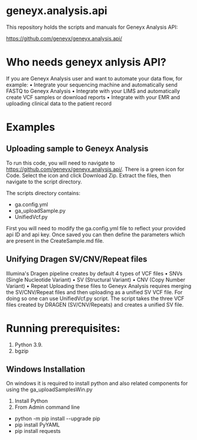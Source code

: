 # geneyx.analysis.api
This repository holds the scripts and manuals for Geneyx Analysis API:

https://github.com/geneyx/geneyx.analysis.api/



# Who needs geneyx anlysis API?
If you are Geneyx Analysis user and want to automate your data flow, for example:
•	Integrate your sequencing machine and automatically send FASTQ to Geneyx Analysis
•	Integrate with your LIMS and automatically create VCF samples or download reports
•	Integrate with your EMR and uploading clinical data to the patient record


# Examples

## Uploading sample to Geneyx Analysis

To run this code, you will need to navigate to https://github.com/geneyx/geneyx.analysis.api/. 
There is a green icon for Code. Select the icon and click Download Zip. Extract the files, then navigate 
to the script directory. 

The scripts directory contains:

- ga.config.yml
- ga_uploadSample.py
- UnifiedVcf.py

First you will need to modify the ga.config.yml file to reflect your provided api ID and api key. Once saved you can then define
the parameters which are present in the CreateSample.md file. 

## Unifying Dragen SV/CNV/Repeat files
Illumina's Dragen pipeline creates by default 4 types of VCF files
•	SNVs (Single Nucleotide Variant)
•	SV (Structural Variant)
•	CNV (Copy Number Variant)
•	Repeat
Uploading these files to Geneyx Analysis requires merging the SV/CNV/Repeat files and then uploading as a unified SV VCF file. 
For doing so one can use UnifiedVcf.py script. The script takes the three VCF files created by DRAGEN (SV/CNV/Repeats) and creates a unified SV file.

# Running prerequisites:
1.	Python 3.9.
2.	bgzip

## Windows Installation
On windows it is required to install python and also related components for using the ga_uploadSamplesWin.py
1.	Install Python 
2.	From Admin command line
  -	python -m pip install --upgrade pip
  -	pip install PyYAML
  - pip install requests





